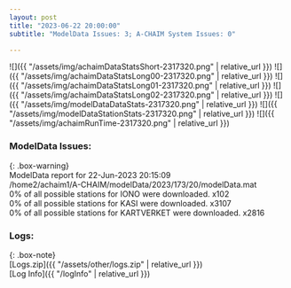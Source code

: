 ```yaml
---
layout: post
title: "2023-06-22 20:00:00"
subtitle: "ModelData Issues: 3; A-CHAIM System Issues: 0"

---
```


![]({{ "/assets/img/achaimDataStatsShort-2317320.png" | relative_url }})
![]({{ "/assets/img/achaimDataStatsLong00-2317320.png" | relative_url }})
![]({{ "/assets/img/achaimDataStatsLong01-2317320.png" | relative_url }})
![]({{ "/assets/img/achaimDataStatsLong02-2317320.png" | relative_url }})
![]({{ "/assets/img/modelDataDataStats-2317320.png" | relative_url }})
![]({{ "/assets/img/modelDataStationStats-2317320.png" | relative_url }})
![]({{ "/assets/img/achaimRunTime-2317320.png" | relative_url }})


### ModelData Issues:  
  
{: .box-warning}  
 ModelData report for 22-Jun-2023 20:15:09   
 /home2/achaim1/A-CHAIM/modelData/2023/173/20/modelData.mat   
 0% of all possible stations for IONO were downloaded. x102   
 0% of all possible stations for KASI were downloaded. x3107   
 0% of all possible stations for KARTVERKET were downloaded. x2816   
  


### Logs:  
  
{: .box-note}  
[Logs.zip]({{ "/assets/other/logs.zip" | relative_url }})  
[Log Info]({{ "/logInfo" | relative_url }})  

